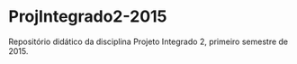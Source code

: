 # ProjIntegrado2-2015
Repositório didático da disciplina Projeto Integrado 2, primeiro semestre de 2015.
